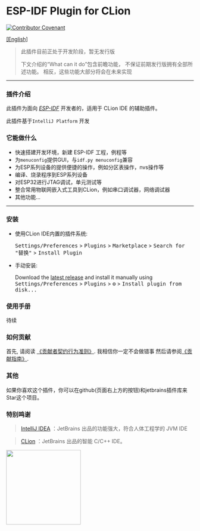 # ESP-IDF Plugin for CLion

[![Contributor Covenant](https://img.shields.io/badge/Contributor%20Covenant-2.1-4baaaa.svg)](/CODE_OF_CONDUCT.md)

[//]: # (![LICENSE]&#40;https://img.shields.io/badge/lisense-GPL_v3-greener&#41;)

[//]: # (![Github stars]&#40;https://img.shields.io/badge/github/license/Augtons/Intelligent_Fan&#41;)

[[English]](README.md)

> 此插件目前正处于开发阶段，暂无发行版
>
> 下文介绍的“What can it do”包含前瞻功能，
> 不保证前期发行版拥有全部所述功能。
> 相反，这些功能大部分将会在未来实现

<hr>
<!-- Plugin description -->

### 插件介绍

此插件为面向 [<u><i>ESP-IDF</u></i>](https://github.com/espressif/esp-idf) 开发者的，适用于 CLion IDE 的辅助插件。

此插件基于`IntelliJ Platform` 开发

### 它能做什么

- 快速搭建开发环境，新建 ESP-IDF 工程，例程等
- 为`menuconfig`提供GUI，与`idf.py menuconfig`兼容
- 为ESP系列设备的提供便捷的操作，例如分区表操作，nvs操作等
- 编译、烧录程序到ESP系列设备
- 对ESP32进行JTAG调试，单元测试等
- 整合常用物联网嵌入式工具到CLion，例如串口调试器，网络调试器
- 其他功能...

<!-- Plugin description end -->
<hr>

### 安装

- 使用CLion IDE内置的插件系统:

  <kbd>Settings/Preferences</kbd> > <kbd>Plugins</kbd> > <kbd>Marketplace</kbd> > <kbd>Search for "替换"</kbd> >
  <kbd>Install Plugin</kbd>

- 手动安装:

  Download the [latest release](替换) and install it manually using
  <kbd>Settings/Preferences</kbd> > <kbd>Plugins</kbd> > <kbd>⚙️</kbd> > <kbd>Install plugin from disk...</kbd>

### 使用手册

待续

### 如何贡献

首先, 请阅读 [<u>《贡献者契约行为准则》</u>](CODE_OF_CONDUCT.md). 我相信你一定不会做错事
然后请参阅[<u>《贡献指南》</u>](CONTRIBUTING.md).

### 其他
如果你喜欢这个插件，你可以在github(页面右上方的按钮)和jetbrains插件库来Star这个项目。

### 特别鸣谢
> [IntelliJ IDEA](https://zh.wikipedia.org/zh-hans/IntelliJ_IDEA) ：JetBrains 出品的功能强大，符合人体工程学的 JVM IDE

> [CLion](https://en.wikipedia.org/wiki/JetBrains#CLion) ：JetBrains 出品的智能 C/C++ IDE。
 
[<img src=".github/jetbrains-variant-3.png" width="200"/>](https://www.jetbrains.com/)